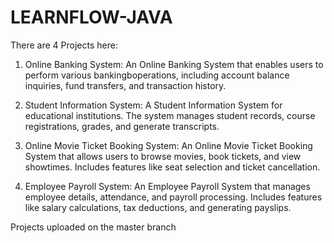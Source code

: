 # LEARNFLOW-JAVA
There are 4 Projects here:

1. Online Banking System: An Online Banking System that enables users to perform various bankingboperations, including account balance inquiries, fund transfers, and transaction history.

2. Student Information System: A Student Information System for educational institutions. The system manages student records, course registrations, grades, and generate transcripts.

3. Online Movie Ticket Booking System: An Online Movie Ticket Booking System that allows users to browse movies, book tickets, and view showtimes. Includes features like seat selection and ticket cancellation.

4. Employee Payroll System: An Employee Payroll System that manages employee details, attendance, and payroll processing. Includes features like salary calculations, tax deductions, and generating payslips.

Projects uploaded on the master branch
